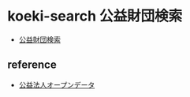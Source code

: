 # koeki-search 公益財団検索

- [公益財団検索](https://code4fukui.github.io/koeki-search/)

## reference

- [公益法人オープンデータ](https://github.com/code4fukui/koeki-opendata)
